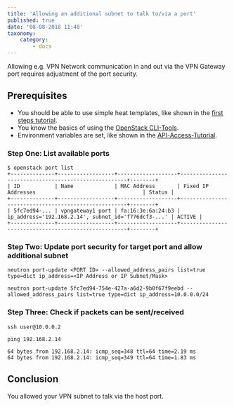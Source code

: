 ```yaml
---
title: 'Allowing an additional subnet to talk to/via a port'
published: true
date: '08-08-2018 11:48'
taxonomy:
    category:
        - docs
---
```


Allowing e.g. VPN Network communication in and out via the VPN Gateway port requires adjustment of the port security.

## Prerequisites

* You should be able to use simple heat templates, like shown in the [first steps tutorial](../../02.Tutorials/02.firststeps/docs.en.md).
* You know the basics of using the [OpenStack CLI-Tools](../../03.Howtos/openstack-cli/docs.en.md).
* Environment variables are set, like shown in the [API-Access-Tutorial](../../02.Tutorials/03.api-access/docs.en.md).

### Step One: List available ports

```shell
$ openstack port list
+--------------+------------------+-------------------+-----------------------------------------------------+--------+
| ID           | Name             | MAC Address       | Fixed IP Addresses                                  | Status |
+--------------+------------------+-------------------+-----------------------------------------------------+--------+
| 5fc7ed94-... | vpngateway1 port | fa:16:3e:6a:24:b3 | ip_address='192.168.2.14', subnet_id='f776dcf3-...' | ACTIVE |
+--------------+------------------+-------------------+-----------------------------------------------------+--------+
```

### Step Two: Update port security for target port and allow additional subnet

```shell
neutron port-update <PORT ID> --allowed_address_pairs list=true type=dict ip_address=<IP Address or IP Subnet/Mask>
```

```shell
neutron port-update 5fc7ed94-754e-427a-a6d2-9b0f67f9eebd --allowed_address_pairs list=true type=dict ip_address=10.0.0.0/24
```

### Step Three: Check if packets can be sent/received

```shell
ssh user@10.0.0.2

ping 192.168.2.14

64 bytes from 192.168.2.14: icmp_seq=348 ttl=64 time=2.19 ms
64 bytes from 192.168.2.14: icmp_seq=349 ttl=64 time=1.83 ms
```

## Conclusion

You allowed your VPN subnet to talk via the host port.
